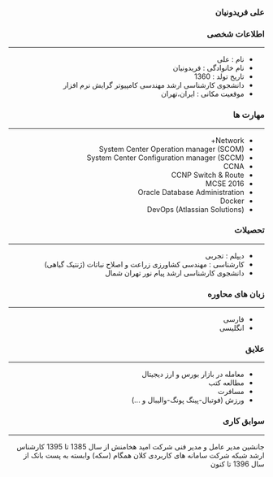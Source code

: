 <style type="text/css">
body{
 direction:rtl;
}
</style>
### علی فریدونیان

### اطلاعات شخصی

---
+ نام : علی
+ نام خانوادگی : فریدونیان
+ تاریخ تولد : 1360
+ دانشجوی کارشناسی ارشد مهندسی کامپیوتر گرایش نرم افزار 
+ موقعیت مکانی : ایران،تهران


### مهارت ها

---
+ Network+
+ System Center Operation manager (SCOM)
+ System Center Configuration manager (SCCM)
+ CCNA
+ CCNP Switch & Route
+ MCSE 2016
+ Oracle Database Administration
+ Docker
+ DevOps (Atlassian Solutions)

### تحصیلات

---
+ دیپلم : تجربی
+ کارشناسی : مهندسی کشاورزی زراعت و اصلاح نباتات (ژنتیک گیاهی) 
+ دانشجوی کارشناسی ارشد پیام نور تهران شمال

### زبان های محاوره

---
+ فارسی
+ انگلیسی

### علایق

---
+  معامله در بازار بورس و ارز دیجیتال  
+ مطالعه کتب 
+ مسافرت
+ ورزش (فوتبال-پینگ پونگ-والیبال و ...)

### سوابق کاری

---
  جانشین مدیر عامل و مدیر فنی شرکت امید هخامنش از سال 1385 تا 1395
کارشناس ارشد شبکه شرکت سامانه های کاربردی کلان همگام (سکه) وابسته به پست بانک از سال 1396 تا کنون


